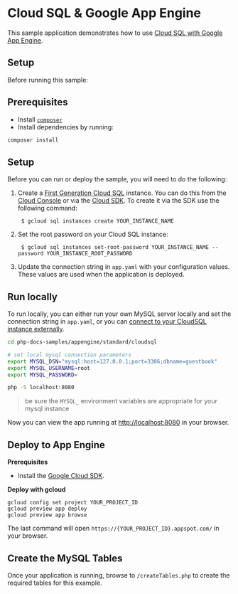 # Cloud SQL & Google App Engine

This sample application demonstrates how to use [Cloud SQL with Google App Engine](https://cloud.google.com/appengine/docs/php/cloud-sql/).

## Setup

Before running this sample:

## Prerequisites

- Install [`composer`](https://getcomposer.org)
- Install dependencies by running:

```sh
composer install
```

## Setup

Before you can run or deploy the sample, you will need to do the following:

1. Create a [First Generation Cloud SQL](https://cloud.google.com/sql/docs/create-instance) instance. You can do this from the [Cloud Console](https://console.developers.google.com) or via the [Cloud SDK](https://cloud.google.com/sdk). To create it via the SDK use the following command:

        $ gcloud sql instances create YOUR_INSTANCE_NAME

1. Set the root password on your Cloud SQL instance:

        $ gcloud sql instances set-root-password YOUR_INSTANCE_NAME --password YOUR_INSTANCE_ROOT_PASSWORD

1. Update the connection string in `app.yaml` with your configuration values. These values are used when the application is deployed.

## Run locally

To run locally, you can either run your own MySQL server locally and set the connection string in `app.yaml`, or you can [connect to your CloudSQL instance externally](https://cloud.google.com/sql/docs/external#appaccess).

```sh
cd php-docs-samples/appengine/standard/cloudsql

# set local mysql connection parameters
export MYSQL_DSN="mysql:host=127.0.0.1;port=3306;dbname=guestbook"
export MYSQL_USERNAME=root
export MYSQL_PASSWORD=

php -S localhost:8080
```

> be sure the `MYSQL_` environment variables are appropriate for your mysql instance

Now you can view the app running at [http://localhost:8080](http://localhost:8080)
in your browser.

## Deploy to App Engine

**Prerequisites**

- Install the [Google Cloud SDK](https://developers.google.com/cloud/sdk/).

**Deploy with gcloud**

```
gcloud config set project YOUR_PROJECT_ID
gcloud preview app deploy
gcloud preview app browse
```

The last command will open `https://{YOUR_PROJECT_ID}.appspot.com/`
in your browser.

## Create the MySQL Tables

Once your application is running, browse to `/createTables.php` to create the required tables for this example.
